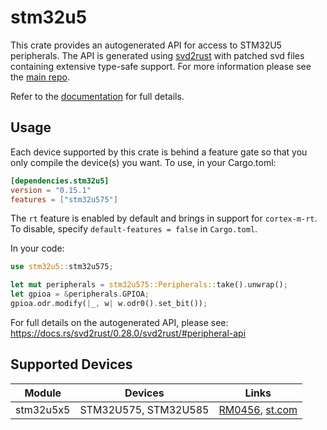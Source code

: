 # stm32u5
This crate provides an autogenerated API for access to STM32U5 peripherals.
The API is generated using [svd2rust] with patched svd files containing
extensive type-safe support. For more information please see the [main repo].

Refer to the [documentation] for full details.

[svd2rust]: https://github.com/rust-embedded/svd2rust
[main repo]: https://github.com/stm32-rs/stm32-rs
[documentation]: https://docs.rs/stm32u5/latest/stm32u5/

## Usage
Each device supported by this crate is behind a feature gate so that you only
compile the device(s) you want. To use, in your Cargo.toml:

```toml
[dependencies.stm32u5]
version = "0.15.1"
features = ["stm32u575"]
```

The `rt` feature is enabled by default and brings in support for `cortex-m-rt`.
To disable, specify `default-features = false` in `Cargo.toml`.

In your code:

```rust
use stm32u5::stm32u575;

let mut peripherals = stm32u575::Peripherals::take().unwrap();
let gpioa = &peripherals.GPIOA;
gpioa.odr.modify(|_, w| w.odr0().set_bit());
```

For full details on the autogenerated API, please see:
https://docs.rs/svd2rust/0.28.0/svd2rust/#peripheral-api

## Supported Devices

| Module | Devices | Links |
|:------:|:-------:|:-----:|
| stm32u5x5 | STM32U575, STM32U585 | [RM0456](https://www.st.com/resource/en/reference_manual/rm0456-stm32u575585-armbased-32bit-mcus-stmicroelectronics.pdf), [st.com](https://www.st.com/en/microcontrollers-microprocessors/stm32u5-series.html) |
